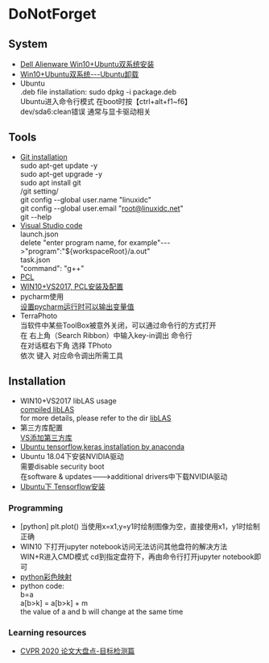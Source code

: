 # DoNotForget

## System
* [Dell Alienware Win10+Ubuntu双系统安装](https://www.dell.com/support/article/cn/zh/cnbsd1/sln308010/ubuntu-win10%E5%8F%8C%E7%B3%BB%E7%BB%9F%E5%AE%89%E8%A3%85%E6%95%99%E7%A8%8B?lang=zh)
* [Win10+Ubuntu双系统---Ubuntu卸载](https://www.cnblogs.com/xia-Autumn/p/6294055.html)
* Ubuntu
<br> .deb file installation: sudo  dpkg  -i  package.deb
<br> Ubuntu进入命令行模式 在boot时按【ctrl+alt+f1~f6】
<br> dev/sda6:clean错误 通常与显卡驱动相关


## Tools
* [Git installation](https://www.linuxidc.com/Linux/2018-05/152610.htm)
<br>sudo apt-get update -y
<br>sudo apt-get upgrade -y
<br>sudo apt install git
<br>/git setting/
<br>git config --global user.name "linuxidc"
<br>git config --global user.email "root@linuxidc.net"
<br>git --help
* [Visual Studio code](https://code.visualstudio.com/)
<br>launch.json
<br>delete "enter program name, for example"--->"program":"${workspaceRoot}/a.out"
<br>task.json
<br>"command": "g++"
* [PCL](https://blog.csdn.net/mush_room/article/details/78339578)
* [WIN10+VS2017, PCL安装及配置](https://blog.csdn.net/weixin_41991128/article/details/83864713)
* pycharm使用
<br>[设置pycharm运行时可以输出变量值](https://blog.csdn.net/qq_15969343/article/details/79895761)
* TerraPhoto
<br> 当软件中某些ToolBox被意外关闭，可以通过命令行的方式打开
<br> 在 右上角（Search Ribbon）中输入key-in调出 命令行
<br> 在对话框右下角 选择 TPhoto
<br> 依次 键入 对应命令调出所需工具

## Installation
* WIN10+VS2017 libLAS usage
<br> [compiled libLAS](https://blog.csdn.net/qq_22170875/article/details/89425358)
<br> for more details, please refer to the dir [libLAS](https://github.com/JiahaoXia/DoNotForget/tree/master/libLAS)
* 第三方库配置
<br> [VS添加第三方库](https://blog.csdn.net/i_chaoren/article/details/77893527)
* [Ubuntu tensorflow,keras installation by anaconda](https://blog.csdn.net/weixin_39954229/article/details/79961172)
* Ubuntu 18.04下安装NVIDIA驱动
<br> 需要disable security boot
<br> 在software & updates--->additional drivers中下载NVIDIA驱动
* [Ubuntu下 Tensorflow安装](https://www.tensorflow.org/install/gpu)

### Programming
* [python] plt.plot() 当使用x=x1,y=y1时绘制图像为空，直接使用x1，y1时绘制正确
* WIN10 下打开jupyter notebook访问无法访问其他盘符的解决方法
<br> WIN+R进入CMD模式 cd到指定盘符下，再由命令行打开jupyter notebook即可
* [python彩色映射](https://blog.csdn.net/guduruyu/article/details/60868501)
* python code: 
<br> b=a
<br> a[b>k] = a[b>k] + m
<br> the value of a and b will change at the same time

### Learning resources
* [CVPR 2020 论文大盘点-目标检测篇](https://mp.weixin.qq.com/s/Qg-ZoRKtIsq4NYNekS326g)
